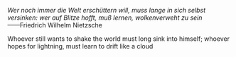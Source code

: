 *Wer noch immer die Welt erschüttern will, muss lange in sich selbst versinken: wer auf Blitze hofft, muß lernen, wolkenverweht zu sein*         
——Friedrich Wilhelm Nietzsche

Whoever still wants to shake the world must long sink into himself; whoever hopes for lightning, must learn to drift like a cloud

